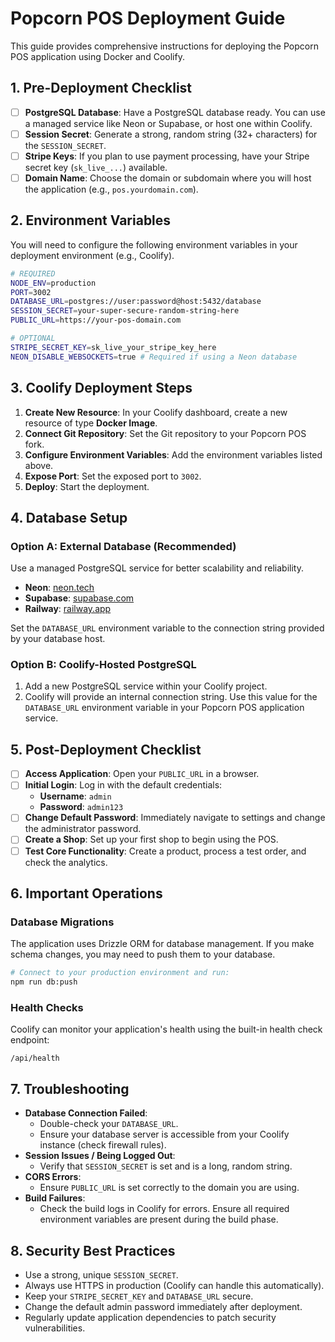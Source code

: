 # Popcorn POS Deployment Guide

This guide provides comprehensive instructions for deploying the Popcorn POS application using Docker and Coolify.

## 1. Pre-Deployment Checklist

- [ ] **PostgreSQL Database**: Have a PostgreSQL database ready. You can use a managed service like Neon or Supabase, or host one within Coolify.
- [ ] **Session Secret**: Generate a strong, random string (32+ characters) for the `SESSION_SECRET`.
- [ ] **Stripe Keys**: If you plan to use payment processing, have your Stripe secret key (`sk_live_...`) available.
- [ ] **Domain Name**: Choose the domain or subdomain where you will host the application (e.g., `pos.yourdomain.com`).

## 2. Environment Variables

You will need to configure the following environment variables in your deployment environment (e.g., Coolify).

```bash
# REQUIRED
NODE_ENV=production
PORT=3002
DATABASE_URL=postgres://user:password@host:5432/database
SESSION_SECRET=your-super-secure-random-string-here
PUBLIC_URL=https://your-pos-domain.com

# OPTIONAL
STRIPE_SECRET_KEY=sk_live_your_stripe_key_here
NEON_DISABLE_WEBSOCKETS=true # Required if using a Neon database
```

## 3. Coolify Deployment Steps

1.  **Create New Resource**: In your Coolify dashboard, create a new resource of type **Docker Image**.
2.  **Connect Git Repository**: Set the Git repository to your Popcorn POS fork.
3.  **Configure Environment Variables**: Add the environment variables listed above.
4.  **Expose Port**: Set the exposed port to `3002`.
5.  **Deploy**: Start the deployment.

## 4. Database Setup

### Option A: External Database (Recommended)

Use a managed PostgreSQL service for better scalability and reliability.
*   **Neon**: [neon.tech](https://neon.tech)
*   **Supabase**: [supabase.com](https://supabase.com)
*   **Railway**: [railway.app](https://railway.app)

Set the `DATABASE_URL` environment variable to the connection string provided by your database host.

### Option B: Coolify-Hosted PostgreSQL

1.  Add a new PostgreSQL service within your Coolify project.
2.  Coolify will provide an internal connection string. Use this value for the `DATABASE_URL` environment variable in your Popcorn POS application service.

## 5. Post-Deployment Checklist

- [ ] **Access Application**: Open your `PUBLIC_URL` in a browser.
- [ ] **Initial Login**: Log in with the default credentials:
    *   **Username**: `admin`
    *   **Password**: `admin123`
- [ ] **Change Default Password**: Immediately navigate to settings and change the administrator password.
- [ ] **Create a Shop**: Set up your first shop to begin using the POS.
- [ ] **Test Core Functionality**: Create a product, process a test order, and check the analytics.

## 6. Important Operations

### Database Migrations

The application uses Drizzle ORM for database management. If you make schema changes, you may need to push them to your database.

```bash
# Connect to your production environment and run:
npm run db:push
```

### Health Checks

Coolify can monitor your application's health using the built-in health check endpoint:

`/api/health`

## 7. Troubleshooting

*   **Database Connection Failed**:
    *   Double-check your `DATABASE_URL`.
    *   Ensure your database server is accessible from your Coolify instance (check firewall rules).
*   **Session Issues / Being Logged Out**:
    *   Verify that `SESSION_SECRET` is set and is a long, random string.
*   **CORS Errors**:
    *   Ensure `PUBLIC_URL` is set correctly to the domain you are using.
*   **Build Failures**:
    *   Check the build logs in Coolify for errors. Ensure all required environment variables are present during the build phase.

## 8. Security Best Practices

*   Use a strong, unique `SESSION_SECRET`.
*   Always use HTTPS in production (Coolify can handle this automatically).
*   Keep your `STRIPE_SECRET_KEY` and `DATABASE_URL` secure.
*   Change the default admin password immediately after deployment.
*   Regularly update application dependencies to patch security vulnerabilities.
